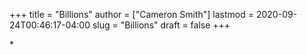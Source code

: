 +++
title = "Billions"
author = ["Cameron Smith"]
lastmod = 2020-09-24T00:46:17-04:00
slug = "Billions"
draft = false
+++

\*
